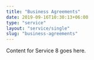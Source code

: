 ```yaml
---
title: "Business Agreements"
date: 2019-09-16T10:30:13+06:00
type: "service"
layout: "service/single"
slug: "business-agreements"
---
```



Content for Service 8 goes here.

